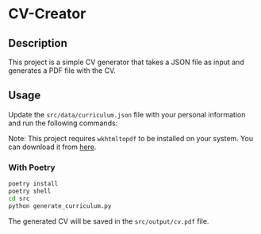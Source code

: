 # CV-Creator

## Description

This project is a simple CV generator that takes a JSON file as input and generates a PDF file with the CV.

## Usage

Update the `src/data/curriculum.json` file with your personal information and run the following commands:

Note: This project requires `wkhtmltopdf` to be installed on your system. You can download it
from [here](https://wkhtmltopdf.org/downloads.html).

### With Poetry

```bash
poetry install
poetry shell
cd src
python generate_curriculum.py
```

The generated CV will be saved in the `src/output/cv.pdf` file.